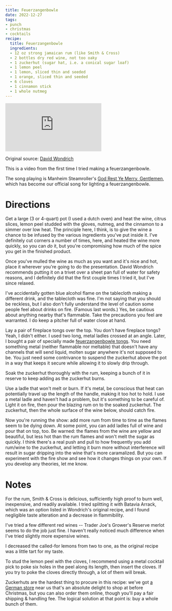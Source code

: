 ```yaml
---
title: Feuerzangenbowle
date: 2022-12-27
tags:
- punch
- christmas
- cocktails
recipe:
  title: Feuerzangenbowle
  ingredients:
  - 12 oz strong jamaican rum (like Smith & Cross)
  - 2 bottles dry red wine, not too oaky
  - 1 zuckerhut (sugar hat, i.e. a conical sugar loaf)
  - 1 lemon peel
  - 1 lemon, sliced thin and seeded
  - 1 orange, sliced thin and seeded
  - 6 cloves
  - 1 cinnamon stick
  - 1 whole nutmeg
---
```


<iframe src="https://www.youtube.com/embed/FY3hTGmJJYo" title="YouTube video player" frameborder="0" allow="accelerometer; autoplay; clipboard-write; encrypted-media; gyroscope; picture-in-picture; web-share" allowfullscreen class="iphone-vertical"></iframe>

Original source: [David Wondrich](https://www.thedailybeast.com/fire-starter-ignite-your-night-with-flaming-punch)

This is a video from the first time I tried making a feuerzangenbowle.

The song playing is Manheim Steamroller's [God Rest Ye Merry, Gentlemen](https://www.youtube.com/watch?v=pNKc_6ZqxrY), which has become our official song for lighting a feuerzangenbowle.

# Directions

Get a large (3 or 4-quart) pot (I used a dutch oven) and heat the wine, citrus slices, lemon peel studded with the gloves, nutmeg, and the cinnamon to a simmer over low heat. The principle here, I think, is to give the wine a chance to be infused by the various ingredients you've put inside it. I've definitely cut corners a number of times, here, and heated the wine more quickly, so you can _do_ it, but you're compromising how much of the spice you get in the finished product.

Once you've mulled the wine as much as you want and it's nice and hot, place it wherever you're going to do the presentation. David Wondrich recommends putting it on a trivet over a sheet pan full of water for safety reasons, and I definitely did that the first couple times I tried it, but I've since relaxed.

I've accidentally gotten blue alcohol flame on the tablecloth making a different drink, and the tablecloth was fine. I'm not saying that you should be reckless, but I also don't fully understand the level of caution some people feel about drinks on fire. (Famous last words.) Yes, be cautious about anything nearby that's flammable. Take the precautions you feel are warranted. I do keep a pitcher full of water close at hand.

Lay a pair of fireplace tongs over the top. You don't have fireplace tongs? Yeah, I didn't either. I used two long, metal ladles crossed at an angle. Later, I bought a pair of specially made [feuerzangenbowle tongs](https://www.amazon.com/kela-Sugar-Tongs-5-5-Silver/dp/B000JICKRO). You need something metal (neither flammable nor meltable) that doesn't have any channels that will send liquid, molten sugar anywhere it's not supposed to be. You just need some contrivance to suspend the zuckerhut above the pot in a way that keeps it secure while allowing it to slowly drip through.

Soak the zuckerhut thoroughly with the rum, keeping a bunch of it in reserve to keep adding as the zuckerhut burns.

Use a ladle that won't melt or burn. If it's metal, be conscious that heat can potentially travel up the length of the handle, making it too hot to hold. I use a metal ladle and haven't had a problem, but it's something to be careful of. Light it on fire, then pour the blazing rum on to the soaked zuckerhut. The zuckerhut, then the whole surface of the wine below, should catch fire.

Now you're running the show: add more rum from time to time as the flames seem to be dying down. At some point, you can add ladles full of wine and pour that on top, too. Be warned: the flames from the wine are yellow and beautiful, but less hot than the rum flames and won't melt the sugar as quickly. I think there's a real push and pull to how frequently you add rum/wine to the zuckerhut, and letting it burn more without interference will result in sugar dripping into the wine that's more caramalized. But you can experiment with the fire show and see how it changes things on your own. If you develop any theories, let me know.

# Notes

For the rum, Smith & Cross is delicious, sufficiently high proof to burn well, inexpensive, and readily available. I tried splitting it with Batavia Arrack, which was an option listed in Wondrich's original recipe, and I found negligible taste alteration and a decrease in flammibility.

I've tried a few different red wines -- Trader Joe's Grower's Reserve merlot seems to do the job just fine. I haven't really noticed much difference when I've tried slightly more expensive wines.

I decreased the called-for lemons from two to one, as the original recipe was a little tart for my taste.

To stud the lemon peel with the cloves, I recommend using a metal cocktail pick to poke six holes in the peel along its length, then insert the cloves. If you try to poke the cloves directly through, a lot of them will break.

Zuckerhuts are the hardest thing to procure in this recipe: we've got [a German store](https://www.germangourmet.com/about-us/) near us that's an absolute delight to shop at before Christmas, but you can also order them online, though you'll pay a fair shipping & handling fee. The logical solution at that point is: buy a whole bunch of them.

